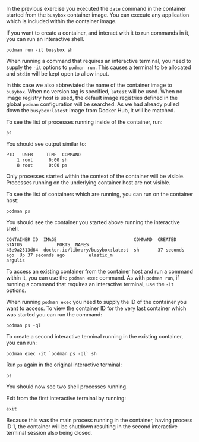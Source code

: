 In the previous exercise you executed the `date` command in the container started from the `busybox` container image. You can execute any application which is included within the container image.

If you want to create a container, and interact with it to run commands in it, you can run an interactive shell.

```execute
podman run -it busybox sh
```

When running a command that requires an interactive terminal, you need to supply the `-it` options to `podman run`. This causes a terminal to be allocated and `stdin` will be kept open to allow input.

In this case we also abbreviated the name of the container image to `busybox`. When no version tag is specified, `latest` will be used. When no image registry host is used, the default image registries defined in the global `podman` configuration will be searched. As we had already pulled down the `busybox:latest` image from Docker Hub, it will be matched.

To see the list of processes running inside of the container, run:

```execute
ps
```

You should see output similar to:

```
PID   USER     TIME  COMMAND
    1 root      0:00 sh
    8 root      0:00 ps
```

Only processes started within the context of the container will be visible. Processes running on the underlying container host are not visible.

To see the list of containers which are running, you can run on the container host:

```execute-2
podman ps
```

You should see the container you started above running the interactive shell.

```
CONTAINER ID  IMAGE                             COMMAND  CREATED         STATUS             PORTS  NAMES
45e9a2513d64  docker.io/library/busybox:latest  sh       37 seconds ago  Up 37 seconds ago         elastic_m
argulis
```

To access an existing container from the container host and run a command within it, you can use the `podman exec` command. As with `podman run`, if running a command that requires an interactive terminal, use the `-it` options.

When running `podman exec` you need to supply the ID of the container you want to access. To view the container ID for the very last container which was started you can run the command:

```execute-2
podman ps -ql
```

To create a second interactive terminal running in the existing container, you can run:

```execute-2
podman exec -it `podman ps -ql` sh
```

Run `ps` again in the original interactive terminal:

```execute
ps
```

You should now see two shell processes running.

Exit from the first interactive terminal by running:

```execute
exit
```

Because this was the main process running in the container, having process ID 1, the container will be shutdown resulting in the second interactive terminal session also being closed.
